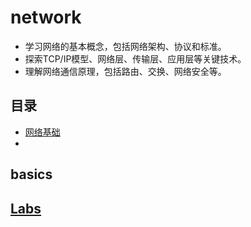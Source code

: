 # network

- 学习网络的基本概念，包括网络架构、协议和标准。
- 探索TCP/IP模型、网络层、传输层、应用层等关键技术。
- 理解网络通信原理，包括路由、交换、网络安全等。

## 目录

- [网络基础](#basics)
-

## basics

## 

## [Labs](Labs/README.md)
